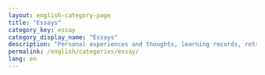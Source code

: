 ```yaml
---
layout: english-category-page
title: "Essays"
category_key: essay
category_display_name: "Essays"
description: "Personal experiences and thoughts, learning records, retrospectives written from a subjective perspective"
permalink: /english/categories/essay/
lang: en
---
```


<!-- Category page content is automatically generated by the layout -->